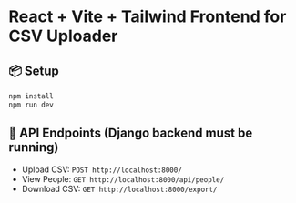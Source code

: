 
# React + Vite + Tailwind Frontend for CSV Uploader

## 📦 Setup

```bash
npm install
npm run dev
```

## 📡 API Endpoints (Django backend must be running)

- Upload CSV: `POST http://localhost:8000/`
- View People: `GET http://localhost:8000/api/people/`
- Download CSV: `GET http://localhost:8000/export/`
